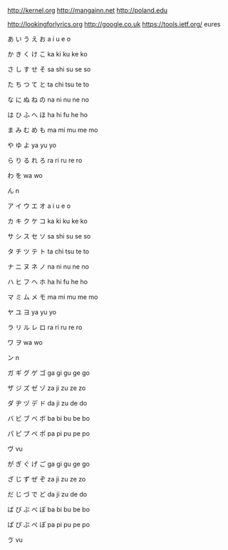 http://kernel.org http://mangainn.net http://poland.edu

http://lookingforlyrics.org http://google.co.uk https://tools.ietf.org/ eures



あ
い 
う
え 
お 
a i u e o

か 
き
く 
け
こ 
ka	ki	ku	ke	ko

さ し す せ そ sa shi su se so

た ち つ て と 
ta	chi	tsu	te	to

な に ぬ ね	の na	ni	nu	ne	no

は ひ ふ へ ほ ha	hi	fu	he	ho

ま み む め も ma	mi	mu	me	mo

や ゆ よ ya	yu	yo

ら り る れ ろ ra	ri	ru	re	ro

わ を wa	wo

ん n



ア	イ	ウ	エ	オ a	i	u	e	o

カ	キ	ク	ケ	コ ka	ki	ku	ke	ko

サ	シ	ス	セ	ソ sa	shi	su	se	so

タ	チ	ツ	テ	ト ta	chi	tsu	te	to

ナ	ニ	ヌ	ネ	ノ na	ni	nu	ne	no

ハ	ヒ	フ	ヘ	ホ ha	hi	fu	he	ho

マ	ミ	ム	メ	モ ma	mi	mu	me	mo

ヤ	ユ	ヨ ya	yu	yo

ラ	リ	ル	レ	ロ ra	ri	ru	re	ro 

ワ	ヲ wa	wo 

ン n





ガ	ギ	グ	ゲ	ゴ ga	gi	gu	ge	go

ザ	ジ	ズ	ゼ	ゾ za	ji	zu	ze	zo

ダ	ヂ	ヅ	デ	ド da	ji	zu	de	do

バ	ビ	ブ	ベ	ボ ba	bi	bu	be	bo

パ	ピ	プ	ペ ポ pa	pi	pu	pe	po

ヴ vu


が	ぎ	ぐ	げ	ご ga	gi	gu	ge	go

ざ	じ	ず	ぜ	ぞ za	ji	zu	ze	zo

だ	じ	づ	で	ど da	ji	zu	de	do

ば	び	ぶ	べ	ぼ ba	bi	bu	be	bo

ぱ	ぴ	ぷ	ぺ ぽ pa	pi	pu	pe	po

ゔ vu

